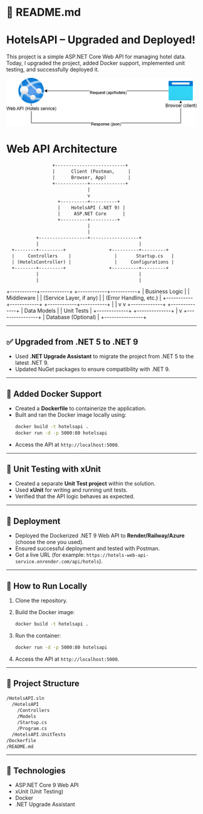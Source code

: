 
# 📘 **README.md**

# HotelsAPI – Upgraded and Deployed!

This project is a simple ASP.NET Core Web API for managing hotel data. Today, I upgraded the project, added Docker support, implemented unit testing, and successfully deployed it.

![image](https://github.com/RamiAlkhateeb/Hotels/blob/main/HotelsService.drawio.PNG?raw=true)


# Web API Architecture 

                     +--------------------------+
                     |      Client (Postman,     |
                     |      Browser, App)        |
                     +------------+-------------+
                                  |
                                  v
                       +----------+----------+
                       |    HotelsAPI (.NET 9) |
                       |     ASP.NET Core      |
                       +----------+----------+
                                  |
                                  |
               +------------------+------------------+
               |                                     |
      +--------+---------+                +----------+---------+
      |     Controllers    |                |       Startup.cs   |
      | (HotelsController) |                |     Configurations |
      +--------+---------+                +----------+---------+
               |                                     |
               |                                     |
   +-----------+------------+           +------------+-----------+
   |       Business Logic     |           |      Middleware          |
   | (Service Layer, if any)  |           |   (Error Handling, etc.) |
   +-----------+------------+           +------------+-----------+
               |                                     |
               v                                     v
        +-------------+                       +--------------+
        |   Data Models  |                       |   Unit Tests   |
        +-------------+                       +--------------+
               |
               v
        +----------------+
        |  Database (Optional) |
        +----------------+



---

## ✅ Upgraded from .NET 5 to .NET 9
- Used **.NET Upgrade Assistant** to migrate the project from .NET 5 to the latest .NET 9.
- Updated NuGet packages to ensure compatibility with .NET 9.

---

## 🐳 Added Docker Support
- Created a **Dockerfile** to containerize the application.
- Built and ran the Docker image locally using:
  ```bash
  docker build -t hotelsapi .
  docker run -d -p 5000:80 hotelsapi


* Access the API at `http://localhost:5000`.

---

## 🧪 Unit Testing with xUnit

* Created a separate **Unit Test project** within the solution.
* Used **xUnit** for writing and running unit tests.
* Verified that the API logic behaves as expected.

---

## 🚀 Deployment

* Deployed the Dockerized .NET 9 Web API to **Render/Railway/Azure** (choose the one you used).
* Ensured successful deployment and tested with Postman.
* Got a live URL (for example: `https://hotels-web-api-service.onrender.com/api/hotels`).

---

## 🔧 How to Run Locally

1. Clone the repository.
2. Build the Docker image:

   ```bash
   docker build -t hotelsapi .
   ```
3. Run the container:

   ```bash
   docker run -d -p 5000:80 hotelsapi
   ```
4. Access the API at `http://localhost:5000`.

---

## 📂 Project Structure

```
/HotelsAPI.sln
  /HotelsAPI
    /Controllers
    /Models
    /Startup.cs
    /Program.cs
  /HotelsAPI.UnitTests
/Dockerfile
/README.md
```

---

## 📖 Technologies

* ASP.NET Core 9 Web API
* xUnit (Unit Testing)
* Docker
* .NET Upgrade Assistant

